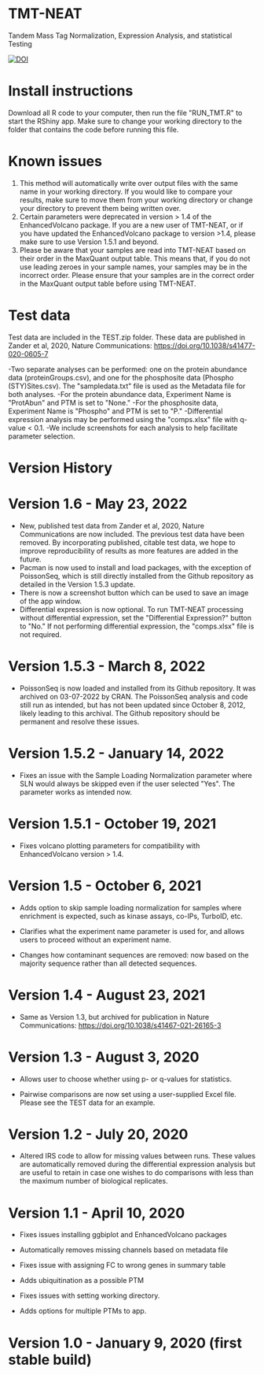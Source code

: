 # TMT-NEAT
Tandem Mass Tag Normalization, Expression Analysis, and statistical Testing

[![DOI](https://zenodo.org/badge/232925706.svg)](https://zenodo.org/badge/latestdoi/232925706)

# Install instructions
Download all R code to your computer, then run the file "RUN_TMT.R" to start the RShiny app. Make sure to change your working directory to the folder that contains the code before running this file.

# Known issues
1) This method will automatically write over output files with the same name in your working directory. If you would like to compare your results, make sure to move them from your working directory or change your directory to prevent them being written over.
2) Certain parameters were deprecated in version > 1.4 of the EnhancedVolcano package. If you are a new user of TMT-NEAT, or if you have updated the EnhancedVolcano package to version >1.4, please make sure to use Version 1.5.1 and beyond.
3) Please be aware that your samples are read into TMT-NEAT based on their order in the MaxQuant output table. This means that, if you do not use leading zeroes in your sample names, your samples may be in the incorrect order. Please ensure that your samples are in the correct order in the MaxQuant output table before using TMT-NEAT.

# Test data
Test data are included in the TEST.zip folder. These data are published in Zander et al, 2020, Nature Communications: 
https://doi.org/10.1038/s41477-020-0605-7

-Two separate analyses can be performed: one on the protein abundance data (proteinGroups.csv), and one for the phosphosite data (Phospho (STY)Sites.csv). The "sampledata.txt" file is used as the Metadata file for both analyses.
-For the protein abundance data, Experiment Name is "ProtAbun" and PTM is set to "None."
-For the phosphosite data, Experiment Name is "Phospho" and PTM is set to "P."
-Differential expression analysis may be performed using the "comps.xlsx" file with q-value < 0.1. 
-We include screenshots for each analysis to help facilitate parameter selection.

# Version History

# Version 1.6 - May 23, 2022
- New, published test data from Zander et al, 2020, Nature Communications are now included. The previous test data have been removed. By incorporating published, citable test data, we hope to improve reproducibility of results as more features are added in the future.
- Pacman is now used to install and load packages, with the exception of PoissonSeq, which is still directly installed from the Github repository as detailed in the Version 1.5.3 update.
- There is now a screenshot button which can be used to save an image of the app window.
- Differential expression is now optional. To run TMT-NEAT processing without differential expression, set the "Differential Expression?" button to "No." If not performing differential expression, the "comps.xlsx" file is not required.

# Version 1.5.3 - March 8, 2022
- PoissonSeq is now loaded and installed from its Github repository. It was archived on 03-07-2022 by CRAN. The PoissonSeq analysis and code still run as intended, but has not been updated since October 8, 2012, likely leading to this archival. The Github repository should be permanent and resolve these issues.

# Version 1.5.2 - January 14, 2022
- Fixes an issue with the Sample Loading Normalization parameter where SLN would always be skipped even if the user selected "Yes". The parameter works as intended now.

# Version 1.5.1 - October 19, 2021
- Fixes volcano plotting parameters for compatibility with EnhancedVolcano version > 1.4.

# Version 1.5 - October 6, 2021
- Adds option to skip sample loading normalization for samples where enrichment is expected, such as kinase assays, co-IPs, TurboID, etc.

- Clarifies what the experiment name parameter is used for, and allows users to proceed without an experiment name.

- Changes how contaminant sequences are removed: now based on the majority sequence rather than all detected sequences.

# Version 1.4 - August 23, 2021

- Same as Version 1.3, but archived for publication in Nature Communications: https://doi.org/10.1038/s41467-021-26165-3

# Version 1.3 - August 3, 2020

- Allows user to choose whether using p- or q-values for statistics.

- Pairwise comparisons are now set using a user-supplied Excel file. Please see the TEST data for an example.

# Version 1.2 - July 20, 2020

- Altered IRS code to allow for missing values between runs. These values are automatically removed during the differential expression analysis but are useful to retain in case one wishes to do comparisons with less than the maximum number of biological replicates.

# Version 1.1 - April 10, 2020 

- Fixes issues installing ggbiplot and EnhancedVolcano packages

- Automatically removes missing channels based on metadata file

- Fixes issue with assigning FC to wrong genes in summary table

- Adds ubiquitination as a possible PTM

- Fixes issues with setting working directory.

- Adds options for multiple PTMs to app.


# Version 1.0 - January 9, 2020 (first stable build)
